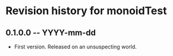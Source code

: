 # Revision history for monoidTest

## 0.1.0.0 -- YYYY-mm-dd

* First version. Released on an unsuspecting world.
